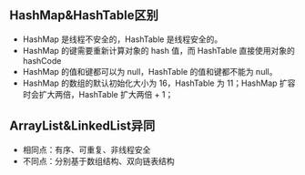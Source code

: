 ## HashMap&HashTable区别
* HashMap 是线程不安全的，HashTable 是线程安全的。
* HashMap 的键需要重新计算对象的 hash 值，而 HashTable 直接使用对象的 hashCode
* HashMap 的值和键都可以为 null，HashTable 的值和键都不能为 null。
* HashMap 的数组的默认初始化大小为 16，HashTable 为 11；HashMap 扩容时会扩大两倍，HashTable 扩大两倍 + 1；

## ArrayList&LinkedList异同
* 相同点：有序、可重复、非线程安全
* 不同点：分别基于数组结构、双向链表结构

